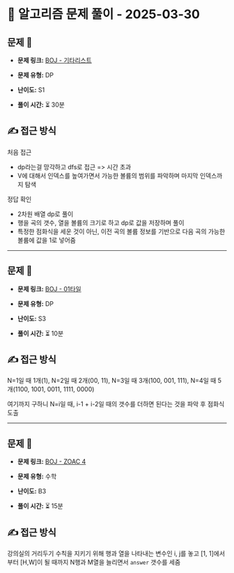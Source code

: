 # 📝 알고리즘 문제 풀이 - 2025-03-30

## 문제 📖

- **문제 링크:** [BOJ - 기타리스트](https://www.acmicpc.net/problem/1495)

- **문제 유형:** DP

- **난이도:** S1

- **풀이 시간:** ⏳ 30분

## ✍ 접근 방식

처음 접근

- dp라는걸 망각하고 dfs로 접근 => 시간 초과
- V에 대해서 인덱스를 높여가면서 가능한 볼륨의 범위를 파악하며 마지막 인덱스까지 탐색

정답 확인

- 2차원 배열 dp로 풀이
- 행을 곡의 갯수, 열을 볼륨의 크기로 하고 dp로 값을 저장하며 풀이
- 특정한 점화식을 세운 것이 아닌, 이전 곡의 볼륨 정보를 기반으로 다음 곡의 가능한 볼륨에 값을 1로 넣어줌

---

## 문제 📖

- **문제 링크:** [BOJ - 01타일](https://www.acmicpc.net/problem/1904)

- **문제 유형:** DP

- **난이도:** S3

- **풀이 시간:** ⏳ 10분

## ✍ 접근 방식

N=1일 때 1개(1), N=2일 때 2개(00, 11),
N=3일 때 3개(100, 001, 111),
N=4일 때 5개(1100, 1001, 0011, 1111, 0000)

여기까지 구하니 N=i일 때, i-1 + i-2일 때의 갯수를 더하면 된다는 것을 파악 후 점화식 도출

---

## 문제 📖

- **문제 링크:** [BOJ - ZOAC 4](https://www.acmicpc.net/problem/23971)

- **문제 유형:** 수학

- **난이도:** B3

- **풀이 시간:** ⏳ 15분

## ✍ 접근 방식

강의실의 거리두기 수칙을 지키기 위해 행과 열을 나타내는 변수인 i, j를 놓고 [1, 1]에서부터 [H,W]이 될 때까지 N행과 M열을 늘리면서 `answer` 갯수를 세줌
